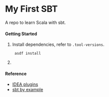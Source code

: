 # My First SBT

A repo to learn Scala with sbt.

#### Getting Started

1. Install dependencies, refer to `.tool-versions`.
   ```
    asdf install
   ```
2. 

#### Reference
- [IDEA plugins](https://www.jetbrains.com/help/idea/2022.2/sbt-support.html#sbt_scala_version_compatibility)
- [sbt by example](https://www.scala-sbt.org/1.x/docs/sbt-by-example.html)
